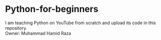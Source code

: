 # Python-for-beginners
I am teaching Python on YouTube from scratch and upload its code in this repository.
<br>
Owner: Muhammad Hamid Raza

